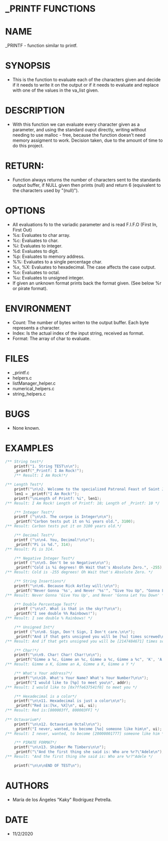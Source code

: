 # _PRINTF FUNCTIONS

# NAME
_PRINTF - function similar to printf.

# SYNOPSIS
- This is the function to evaluate each of the characters given and decide if it needs to write it on the output or if it needs to evaluate and replace with one of the values in the va_list given.

# DESCRIPTION
- With this function we can evaluate every character given as a parameter, and using the standard ouput directly, writing without needing to use malloc - free, because the function doesn't need memory assigment to work. Decision taken, due to the amount of time to do this project.

# RETURN:
- Function always returns the number of characters sent to the standards output buffer, if NULL given then prints (null) and return 6 (equivalent to the characters used by "(null)").

# OPTIONS
- All evaluations fo to the variadic parameter and is read F.I.F.O (First In, First Out)
- %s: Evaluates to char array.
- %c: Evaluates to char.
- %i: Evaluates to integer.
- %d: Evaluates to digit.
- %p: Evaluates to memory address.
- %%: Evaluates to a single percentage char.
- %x, %X: Evaluates to hexadecimal. The case affects the case output.
- %o: Evaluates to octal.
- %u: Evaluates to unsigned integer.
- If given an unknown format prints back the format given. (See below %r or pirate format).

# ENVIRONMENT
- Count: The number of bytes writen to the output buffer. Each byte represents a character.
- Index: Is the actual index of the input string, received as format.
- Format: The array of char to evaluate.

# FILES
- _printf.c
- helpers.c
- listManager_helper.c
- numerical_helpers.c
- string_helpers.c

# BUGS
- None known.

# EXAMPLES
```C
/** String test*/
    printf("1. String TEST\n\n");
    _printf("_Printf: I Am Rock!");
	/** Result: I Am Rock!*/

/** Length Test*/
    printf("\n\n2. Welcome to the specialized Patronal Feast of Saint Judeah of Zion \n\n");
    len1 = _printf("I Am Rock!");
    printf("\nLength of Printf: %i", len1);
/** Result: I Am Rock! Length of Printf: 10; Length of _Printf: 10 */

    /** Integer Test*/
    printf ("\n\n3. The corpse is Integer\n\n");
    _printf("Carbon tests put it on %i years old.", 3100);
/** Result: Carbon tests put it on 3100 years old.*/

    /** Decimal Test*/
    printf ("\n\n4. You, Decimal!\n\n");
	_printf("Pi is %d.", 314);
/** Result: Pi is 314.

    /** Negative Integer Test*/
    printf ("\n\n5. Don't be so Negative\n\n");
    _printf("Cold is %i degrees! Oh Wait that's Absolute Zero.", -255);
/** Result: Cold is -255 degrees! Oh Wait that's Absolute Zero. */

    /** String Insertions*/
    printf("\n\n6. Because Rick Astley will:\n\n");
    _printf("Never Gonna '%s', and Never '%s'", "Give You Up", "Gonna Let You Down");
/** Result: Never Gonna 'Give You Up', and Never 'Gonna Let You Down' */

    /** Double Percentage Test*/
    printf ("\n\n7. What is that in the sky!?\n\n");
    _printf("I see double %% Rainbows!");
/** Result: I see double % Rainbows! */

    /** Unsigned Int*/
    printf ("\n\n8. Sign, Don't Sign, I Don't care.\n\n");
	_printf("And if that gets unsigned you will be [%u] times screwed\n", ui);
/** Result: And if that gets unsigned you will be [2147484671] times screwed */

    /** Char!*/
    printf("\n\n9. Char! Char! Char!\n\n");
    _printf("Gimme a %c, Gimme an %c, Gimme a %c, Gimme a %c", 'K', 'A', 'K', 'Y');
/** Result: Gimme a K, Gimme an A, Gimme a K, Gimme a Y */

    /** What's Your address?*/
    printf("\n\n10. What's Your Name? What's Your Number?\n\n");
    _printf("I would like to [%p] to meet you\n", addr);
/** Result: I would like to [0x7ffe637541f0] to meet you */

    /** Hexadecimal is a color*/
    printf("\n\n11. Hexadecimal is just a color\n\n");
    _printf("Red is:[%x, %X]\n", ui, ui);
/** Result: Red is:[800003ff, 800003FF] */
    
/** Octavarium*/
    printf("\n\n12. Octavarium Octal\n\n");
    _printf("I never, wanted, to become [%o] someone like him\n", ui);
/** Result: I never, wanted, to become [20000001777] someone like him */

    /** PIRATE FORMAT*/
    printf("\n\n13. Shimber Me Timbers\n\n");
    _printf("\"And the first thing she said is: Who are %r?\"Adele\n");
/** Result: "And the first thing she said is: Who are %r?"Adele */

    printf("\n\n\nEND OF TEST\n");
```

# AUTHORS
- María de los Ángeles "Kaky" Rodríguez Petrella.

# DATE
- 11/2/2020
